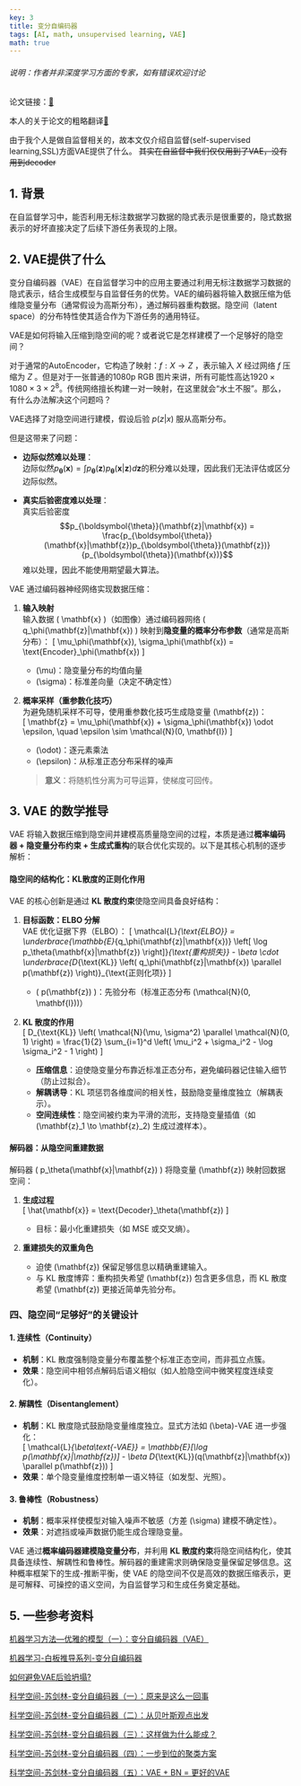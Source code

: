 ```yaml
---
key: 3
title: 变分自编码器
tags: [AI, math, unsupervised learning, VAE]
math: true
---
```


###### 说明：作者并非深度学习方面的专家，如有错误欢迎讨论

<!-- more -->

论文链接：[🔗](https://papers.cool/arxiv/1312.6114)

本人的关于论文的粗略翻译[🔗](/2025/04/15/arxiv-1312-6114v11)

由于我个人是做自监督相关的，故本文仅介绍自监督(self-supervised learning,SSL)方面VAE提供了什么。
~~其实在自监督中我们仅仅用到了VAE，没有用到decoder~~

## 1. 背景

在自监督学习中，能否利用无标注数据学习数据的隐式表示是很重要的，隐式数据表示的好坏直接决定了后续下游任务表现的上限。

## 2. VAE提供了什么

变分自编码器（VAE）在自监督学习中的应用主要通过利用无标注数据学习数据的隐式表示，结合生成模型与自监督任务的优势。VAE的编码器将输入数据压缩为低维隐变量分布（通常假设为高斯分布），通过解码器重构数据。隐空间（latent space）的分布特性使其适合作为下游任务的通用特征。

VAE是如何将输入压缩到隐空间的呢？或者说它是怎样建模了一个足够好的隐空间？

对于通常的AutoEncoder，它构造了映射：$f:X \to Z$ ，表示输入 $X$ 经过网络 $f$ 压缩为 $Z$ 。但是对于一张普通的1080p RGB 图片来讲，所有可能性高达$1920\times1080\times3\times2^8$。传统网络擅长构建一对一映射，在这里就会“水土不服”。那么，有什么办法解决这个问题吗？

VAE选择了对隐空间进行建模，假设后验 $p(z|x)$ 服从高斯分布。

但是这带来了问题：

- **边际似然难以处理**：  
  边际似然$p_{\boldsymbol{\theta}}(\mathbf{x}) = \int p_{\boldsymbol{\theta}}(\mathbf{z})p_{\boldsymbol{\theta}}(\mathbf{x}|\mathbf{z})d\mathbf{z}$的积分难以处理，因此我们无法评估或区分边际似然。

- **真实后验密度难以处理**：  
  真实后验密度$$p_{\boldsymbol{\theta}}(\mathbf{z}|\mathbf{x}) = \frac{p_{\boldsymbol{\theta}}(\mathbf{x}|\mathbf{z})p_{\boldsymbol{\theta}}(\mathbf{z})}{p_{\boldsymbol{\theta}}(\mathbf{x})}$$难以处理，因此不能使用期望最大算法。

VAE 通过编码器神经网络实现数据压缩：
1. **输入映射**  
   输入数据 \( \mathbf{x} \)（如图像）通过编码器网络 \( q_\phi(\mathbf{z}|\mathbf{x}) \) 映射到**隐变量的概率分布参数**（通常是高斯分布）：
   \[
   \mu_\phi(\mathbf{x}), \sigma_\phi(\mathbf{x}) = \text{Encoder}_\phi(\mathbf{x})
   \]
   - \(\mu\)：隐变量分布的均值向量  
   - \(\sigma\)：标准差向量（决定不确定性）

2. **概率采样（重参数化技巧）**  
   为避免随机采样不可导，使用重参数化技巧生成隐变量 \(\mathbf{z}\)：  
   \[
   \mathbf{z} = \mu_\phi(\mathbf{x}) + \sigma_\phi(\mathbf{x}) \odot \epsilon, \quad \epsilon \sim \mathcal{N}(0, \mathbf{I})
   \]
   - \(\odot\)：逐元素乘法  
   - \(\epsilon\)：从标准正态分布采样的噪声  
   > **意义**：将随机性分离为可导运算，使梯度可回传。

## 3. VAE 的数学推导
VAE 将输入数据压缩到隐空间并建模高质量隐空间的过程，本质是通过**概率编码器 + 隐变量分布约束 + 生成式重构**的联合优化实现的。以下是其核心机制的逐步解析：

#### **隐空间的结构化：KL散度的正则化作用**

VAE 的核心创新是通过 **KL 散度约束**使隐空间具备良好结构：

1. **目标函数：ELBO 分解**  
   VAE 优化证据下界（ELBO）：
   \[
   \mathcal{L}_{\text{ELBO}} = \underbrace{\mathbb{E}_{q_\phi(\mathbf{z}|\mathbf{x})} \left[ \log p_\theta(\mathbf{x}|\mathbf{z}) \right]}_{\text{重构损失}} - \beta \cdot \underbrace{D_{\text{KL}} \left( q_\phi(\mathbf{z}|\mathbf{x}) \parallel p(\mathbf{z}) \right)}_{\text{正则化项}}
   \]
   - \( p(\mathbf{z}) \)：先验分布（标准正态分布 \(\mathcal{N}(0, \mathbf{I})\)）

2. **KL 散度的作用**  
   \[
   D_{\text{KL}} \left( \mathcal{N}(\mu, \sigma^2) \parallel \mathcal{N}(0, 1) \right) = \frac{1}{2} \sum_{i=1}^d \left( \mu_i^2 + \sigma_i^2 - \log \sigma_i^2 - 1 \right)
   \]
   - **压缩信息**：迫使隐变量分布靠近标准正态分布，避免编码器记住输入细节（防止过拟合）。  
   - **解耦诱导**：KL 项惩罚各维度间的相关性，鼓励隐变量维度独立（解耦表示）。  
   - **空间连续性**：隐空间被约束为平滑的流形，支持隐变量插值（如 \(\mathbf{z}_1 \to \mathbf{z}_2\) 生成过渡样本）。

#### **解码器：从隐空间重建数据**
解码器 \( p_\theta(\mathbf{x}|\mathbf{z}) \) 将隐变量 \(\mathbf{z}\) 映射回数据空间：
1. **生成过程**  
   \[
   \hat{\mathbf{x}} = \text{Decoder}_\theta(\mathbf{z})
   \]
   - 目标：最小化重建损失（如 MSE 或交叉熵）。

2. **重建损失的双重角色**  
   - 迫使 \(\mathbf{z}\) 保留足够信息以精确重建输入。  
   - 与 KL 散度博弈：重构损失希望 \(\mathbf{z}\) 包含更多信息，而 KL 散度希望 \(\mathbf{z}\) 更接近简单先验分布。


### 四、**隐空间“足够好”的关键设计**
#### 1. **连续性（Continuity）**
   - **机制**：KL 散度强制隐变量分布覆盖整个标准正态空间，而非孤立点簇。  
   - **效果**：隐空间中相邻点解码后语义相似（如人脸隐空间中微笑程度连续变化）。

#### 2. **解耦性（Disentanglement）**
   - **机制**：KL 散度隐式鼓励隐变量维度独立。显式方法如 \(\beta\)-VAE 进一步强化：  
     \[
     \mathcal{L}_{\beta\text{-VAE}} = \mathbb{E}[\log p(\mathbf{x}|\mathbf{z})] - \beta D_{\text{KL}}(q(\mathbf{z}|\mathbf{x}) \parallel p(\mathbf{z}))
     \]
   - **效果**：单个隐变量维度控制单一语义特征（如发型、光照）。

#### 3. **鲁棒性（Robustness）**
   - **机制**：概率采样使模型对输入噪声不敏感（方差 \(\sigma\) 建模不确定性）。  
   - **效果**：对遮挡或噪声数据仍能生成合理隐变量。

VAE 通过**概率编码器建模隐变量分布**，并利用 **KL 散度约束**将隐空间结构化，使其具备连续性、解耦性和鲁棒性。解码器的重建需求则确保隐变量保留足够信息。这种概率框架下的生成-推断平衡，使 VAE 的隐空间不仅是高效的数据压缩表示，更是可解释、可操控的语义空间，为自监督学习和生成任务奠定基础。

## 5. 一些参考资料

[机器学习方法—优雅的模型（一）：变分自编码器（VAE）](https://zhuanlan.zhihu.com/p/348498294)

[机器学习-白板推导系列-变分自编码器](https://www.bilibili.com/video/BV1aE411o7qd/?p=170)

[如何避免VAE后验坍塌?](https://zhuanlan.zhihu.com/p/389295612)

[科学空间-苏剑林-变分自编码器（一）：原来是这么一回事](https://spaces.ac.cn/archives/5253)

[科学空间-苏剑林-变分自编码器（二）：从贝叶斯观点出发](https://spaces.ac.cn/archives/5343)

[科学空间-苏剑林-变分自编码器（三）：这样做为什么能成？](https://spaces.ac.cn/archives/5383)

[科学空间-苏剑林-变分自编码器（四）：一步到位的聚类方案](https://spaces.ac.cn/archives/5887)

[科学空间-苏剑林-变分自编码器（五）：VAE + BN = 更好的VAE](https://spaces.ac.cn/archives/7381)
